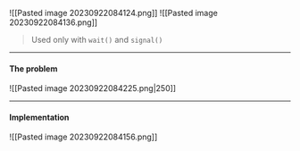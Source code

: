 ![[Pasted image 20230922084124.png]]
![[Pasted image 20230922084136.png]]
>Used only with `wait()` and `signal()` 

***

#### The problem
![[Pasted image 20230922084225.png|250]]

***
#### Implementation
![[Pasted image 20230922084156.png]]